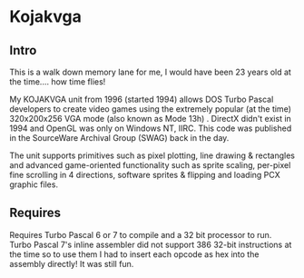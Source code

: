 # Kojakvga

## Intro

This is a walk down memory lane for me, I would have been 23 years old at the time.... how time flies!

My KOJAKVGA unit from 1996 (started 1994)  allows DOS Turbo Pascal developers to create video games using the extremely popular (at the time) 320x200x256 VGA mode (also known as Mode 13h) . DirectX didn't exist in 1994 and OpenGL was only on Windows NT, IIRC. This code was published in the SourceWare Archival Group (SWAG) back in the day.

The unit supports primitives such as pixel plotting, line drawing & rectangles and advanced game-oriented functionality such as sprite scaling, per-pixel fine scrolling in 4 directions, software sprites & flipping and loading PCX graphic files.

## Requires

Requires Turbo Pascal 6 or 7 to compile and a 32 bit processor to run. Turbo Pascal 7's inline assembler did not support 386 32-bit instructions at the time so to use them I had to insert each opcode as hex into the assembly directly! It was still fun.



